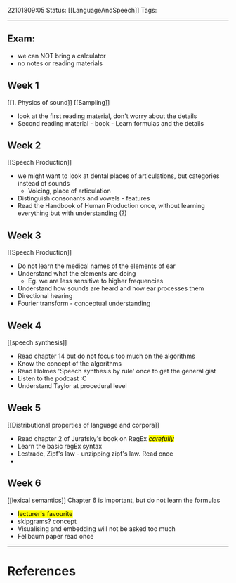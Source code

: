 22101809:05
Status:  [[LanguageAndSpeech]]
Tags: 

---
## Exam: 
- we can NOT bring a calculator
- no notes or reading materials

## Week 1
[[1. Physics of sound]] [[Sampling]]
- look at the first reading material, don't worry about the details
- Second reading material - book - Learn formulas and the details

## Week 2
[[Speech Production]]
- we might want to look at dental places of articulations, but categories instead of sounds
	- Voicing, place of articulation
- Distinguish consonants and vowels - features
- Read the Handbook of Human Production once, without learning everything but with understanding (?)

## Week 3
[[Speech Production]]
- Do not learn the medical names of the elements of ear
- Understand what the elements are doing 
	- Eg. we are less sensitive to higher frequencies 
- Understand how sounds are heard and how ear processes them
- Directional hearing
- Fourier transform - conceptual understanding

## Week 4
[[speech synthesis]]
- Read chapter 14 but do not focus too much on the algorithms
- Know the concept of the algorithms
- Read Holmes 'Speech synthesis by rule' once to get the general gist
- Listen to the podcast :C
- Understand Taylor at procedural level

## Week 5
[[Distributional properties of language and corpora]]
- Read chapter 2 of Jurafsky's book on RegEx <mark style="background: [[FFF3A3A6]];">*carefully*</mark>
- Learn the basic regEx syntax 
- Lestrade, Zipf's law - unzipping zipf's law. Read once
- 

## Week 6
[[lexical semantics]]
Chapter 6 is important, but do not learn the formulas
- <mark style="background: [[BBFABBA6]];">lecturer's favourite</mark>
- skipgrams? concept
- Visualising and embedding will not be asked too much
- Fellbaum paper read once


---
# References